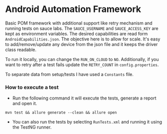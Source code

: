 <h1 align="left"> Android Automation Framework </h1>

Basic POM framework with additional support like retry mechanism and running tests on sauce labs. The `SAUCE_USERNAME` and `SAUCE_ACCESS_KEY` are kept as environment variables. The desired capabilities are read form `AndroidCapabilities.json`. The objective here is to allow for scale. It's easy to add/remove/update any device from the json file and it keeps the driver class readable.

To run it locally, you can change the `RUN_ON_CLOUD` to `NO`. Additionally, if you want to retry after a test fails update the `RETRY_COUNT` in `config.properties`.

To separate data from setup/tests I have used a `Constants` file.

<h3 align="left"> How to execute a test </h3>

* Run the following command it will execute the tests, generate a report and open it.

~~~
mvn test && allure generate --clean && allure open
~~~

* You can also run the tests by selecting `RunTests.xml` and running it using the TestNG runner.
